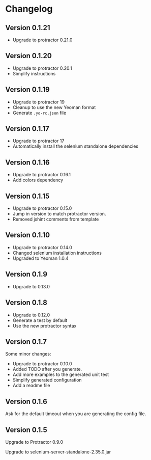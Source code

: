 # Changelog

## Version 0.1.21

* Upgrade to protractor 0.21.0

## Version 0.1.20

* Upgrade to protractor 0.20.1
* Simplify instructions

## Version 0.1.19

* Upgrade to protractor 19
* Cleanup to use the new Yeoman format
* Generate `.yo-rc.json` file

## Version 0.1.17

* Upgrade to protractor 17
* Automatically install the selenium standalone dependencies

## Version 0.1.16

* Upgrade to protractor 0.16.1
* Add colors dependency

## Version 0.1.15

* Upgrade to protractor 0.15.0
* Jump in version to match protractor version.
* Removed jshint comments from template

## Version 0.1.10

* Upgrade to protractor 0.14.0
* Changed selenium installation instructions
* Upgraded to Yeoman 1.0.4

## Version 0.1.9

* Upgrade to 0.13.0

## Version 0.1.8

* Upgrade to 0.12.0
* Generate a test by default
* Use the new protractor syntax

## Version 0.1.7

Some minor changes:
* Upgrade to protractor 0.10.0
* Added TODO after you generate.
* Add more examples to the generated unit test
* Simplify generated configuration
* Add a readme file

## Version 0.1.6

Ask for the default timeout when you are generating the config file.

## Version 0.1.5

Upgrade to Protractor 0.9.0

Upgrade to selenium-server-standalone-2.35.0.jar
